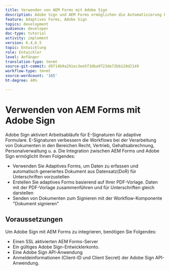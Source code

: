 ```yaml
---
title: Verwenden von AEM Forms mit Adobe Sign
description: Adobe Sign und AEM Forms ermöglichen die Automatisierung komplexer Transaktionen und die Einbeziehung legaler E-Signaturen als Teil einer nahtlosen digitalen Erfahrung.
feature: Adaptives Forms, Adobe Sign
topics: development
audience: developer
doc-type: tutorial
activity: implement
version: 6.4,6.5
topic: Entwicklung
role: Entwickler
level: Anfänger
translation-type: tm+mt
source-git-commit: d9714b9a291ec3ee5f3dba9723de72bb120d2149
workflow-type: tm+mt
source-wordcount: '165'
ht-degree: 40%

---
```


# Verwenden von AEM Forms mit Adobe Sign

Adobe Sign aktiviert Arbeitsabläufe für E-Signaturen für adaptive Formulare. E-Signaturen verbessern die Workflows bei der Verarbeitung von Dokumenten in den Bereichen Recht, Vertrieb, Gehaltsabrechnung, Personalverwaltung u. a.
Die Integration zwischen AEM Forms und Adobe Sign ermöglicht Ihnen Folgendes:

* Verwenden Sie Adaptives Forms, um Daten zu erfassen und automatisch generiertes Dokument aus Datensatz(DoR) für Unterschriften vorzustellen
* Erstellen Sie adaptives Forms basierend auf Ihrer PDF-Vorlage. Daten mit der PDF-Vorlage zusammenführen und für Unterschriften gleich darstellen
* Senden von Dokumenten zum Signieren mit der Workflow-Komponente &quot;Dokument signieren&quot;

## Voraussetzungen

Um Adobe Sign mit AEM Forms zu integrieren, benötigen Sie Folgendes:

* Einen SSL aktivierten AEM Forms-Server
* Ein gültiges Adobe Sign-Entwicklerkonto. 
* Eine Adobe Sign API-Anwendung
* Anmeldeinformationen (Client-ID und Client Secret) der Adobe Sign API-Anwendung.

